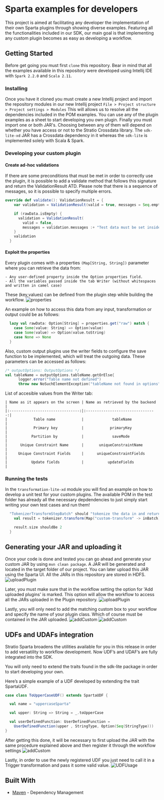 # Sparta examples for developers
This project is aimed at facilitating  any developer the implementation of their own Sparta plugins through showing diverse examples. Featuring all the functionalities included in our SDK, our main goal is that implementing any custom plugin becomes as easy as developing a workflow.

## Getting Started
Before get going you must first `clone` this repository. Bear in mind that all the examples available in this repository were developed using Intellij IDE with `Spark 2.2.0` and `Scala 2.11`.

### Installing

Once you have it cloned  you must create a new Intellij project and  import the repository modules in our new Intellij project
`File > Project structure > Project settings > Modules`
This will allows us to resolve all the dependencies included in the POM examples. You can use any of the plugin examples as a sheet to start developing you own plugin. 
Finally you must import one or both JAR's. Choosing between any of them will depend on whether you have access or not to the Stratio Crossdata library. The `sdk-lite-xd` JAR has a Crossdata dependency in it whereas the `sdk-lite` is implemented solely with Scala & Spark.  

### Developing your custom plugin

#### Create ad-hoc validations

If there are some preconditions that must be met in order to correctly use the plugin, it is possible to add a validate method that follows this signature and return the ValidationResult ATD.
Please note that there is a sequence of messages, so it is possible to specify multiple errors.
```scala
override def validate(): ValidationResult = {
    var validation = ValidationResult(valid = true, messages = Seq.empty)

    if (rawData.isEmpty) {
      validation = ValidationResult(
        valid = false,
        messages = validation.messages :+ "Test data must be set inside the Option properties with an option key named 'raw'")
    }
    validation
  }
```
#### Exploit the properties
Every plugin comes with a properties `(Map[String, String])` parameter where you can retrieve the data from:

    - Any user-defined property inside the Option properties field.
    - All the variables passed inside the tab Writer (without whitespaces and written in camel case)
    
These (key,values) can be defined from the plugin step while building the workflow. 
![properties](https://hydra.stratio.com/wp-content/uploads/sites/14/stratio-sparta398000715.png?raw=true)
    
An example on how to access this data from any input, transformation or output could be as follows:
```scala
  lazy val rawData: Option[String] = properties.get("raw") match {
    case Some(value: String) => Option(value)
    case Some(value) => Option(value.toString)
    case None => None
  }
```

Also, custom output plugins use the writer fields to configure the save function to be implemented, which will treat the outgoing data. These parameters can be accessed as follows:
```scala
/* outputOptions: OutputOptions */
val tableName = outputOptions.tableName.getOrElse{
      logger.error("Table name not defined")
      throw new NoSuchElementException("tableName not found in options")}
```

List of accesible values from the Writer tab:
```
| Name as it appears on the screen | Name as retrieved by the backend |
|:--------------------------------:|:--------------------------------:|
|            Table name            |             tableName            |
|            Primary key           |            primaryKey            |
|           Partition by           |             saveMode             |
|      Unique Constraint Name      |       uniqueConstraintName       |
|     Unique Constraint Fields     |      uniqueConstraintFields      |
|           Update fields          |           updateFields           |
```


### Running the tests

In the `transformation-lite-xd` module you will find an example on how to develop a unit test for your custom plugins. The available POM in the test folder has already all the necessary depdendencies to just simply start writing your own test cases  and run them!   

```scala
  "TokenizerTransformStepBatch" should "tokenize the data in and return two values" in {
    val result = tokenizer.transform(Map("custom-transform" -> inBatch)).data.first().toSeq

    result.size shouldBe 2
  }
```
## Generating your JAR and uploading it
Once your code is done and tested you can go ahead and generate your custom JAR by using `mvn clean package`. A JAR will be generated and located in the target folder of our project. You can later upload this JAR using the Sparta UI. All the JARs in this repository are stored in HDFS.
![uploadPlugin](https://user-images.githubusercontent.com/7203924/58958966-56134300-87a4-11e9-8f8b-16ac927375b4.png?raw=true)

Later, you must make sure that in the workflow setting the option for 'Add uploaded plugins' is marked. This option will allow the workflow to access all the JARs uploaded in the Plugin repository.
![uploadPlugin](https://user-images.githubusercontent.com/7203924/58958963-557aac80-87a4-11e9-8e03-294620b80c5b.png?raw=true)

Lastly, you will only need to add the matching custom box to your workflow and specify the name of your plugin class. Which of course must be contained in the JAR uploaded.
![addCustom](https://user-images.githubusercontent.com/7203924/58958964-56134300-87a4-11e9-910c-e33c57d266f7.png?raw=true)
![addCustom](https://user-images.githubusercontent.com/7203924/58958961-557aac80-87a4-11e9-8147-4d763e0bdec2.png?raw=true)

## UDFs and UDAFs integration
Stratio Sparta broadens the utilities available for you in this release in order to add versatility to workflow development. Now UDF’s and UDAF’s are fully integrated into the SDK.

You will only need to extend the traits found in the sdk-lite package in order to start developing your own.

Here’s a simple example of a UDF developed by extending the trait SpartaUDF.
```scala
case class ToUpperCaseUDF() extends SpartaUDF {

  val name = "uppercaseSparta"

  val upper: String => String = _.toUpperCase

  val userDefinedFunction: UserDefinedFunction =
    UserDefinedFunction(upper , StringType, Option(Seq(StringType)))
}
```
After getting this done, it will be necessary to first upload the JAR with the same procedure explained above and then register it through the workflow settings
![addCustom](https://user-images.githubusercontent.com/7203924/58958967-56134300-87a4-11e9-824a-6f360da0c455.png?raw=true)

Lastly, in order to use the newly registered UDF you just need to call it in a Trigger transformation and pass it some valid value.
![UDFUsage](https://user-images.githubusercontent.com/7203924/58961479-827d8e00-87a9-11e9-90f3-c0974068dc9b.png?raw=true)

## Built With
* [Maven](https://maven.apache.org/) - Dependency Management




